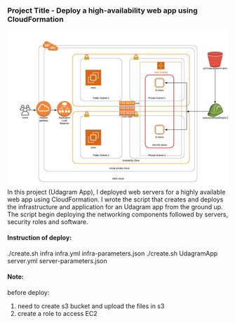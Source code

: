 ### Project Title - Deploy a high-availability web app using CloudFormation
![Infrastructure Diagram](images/Infrastructure_Diagram.jpeg)
In this project (Udagram App), I deployed web servers for a highly available web app using CloudFormation. I wrote the script that creates and deploys the infrastructure and application for an Udagram app from the ground up. The script begin deploying the networking components followed by servers, security roles and software.

#### Instruction of deploy:
./create.sh infra infra.yml  infra-parameters.json
./create.sh UdagramApp server.yml  server-parameters.json

#### Note:
before deploy:
1. need to create s3 bucket and upload the files in s3
2. create a role to access EC2